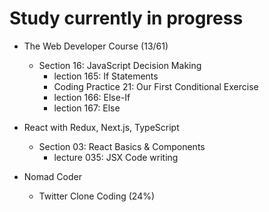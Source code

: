 # Study currently in progress

  - The Web Developer Course (13/61)
    - Section 16: JavaScript Decision Making
      - lection 165: If Statements
      - Coding Practice 21: Our First Conditional Exercise
      - lection 166: Else-If
      - lection 167: Else

  - React with Redux, Next.js, TypeScript
    - Section 03: React Basics & Components
      - lecture 035: JSX Code writing

  - Nomad Coder
    - Twitter Clone Coding (24%)
